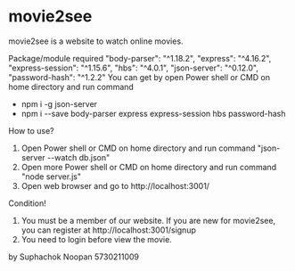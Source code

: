 # movie2see

movie2see is a website to watch online movies.

Package/module required
    "body-parser": "^1.18.2",
    "express": "^4.16.2",
    "express-session": "^1.15.6",
    "hbs": "^4.0.1",
    "json-server": "^0.12.0",
    "password-hash": "^1.2.2"
You can get by open Power shell or CMD on home directory and run command
  - npm i -g json-server
  - npm i --save body-parser express express-session hbs password-hash
    
How to use?
1. Open Power shell or CMD on home directory and run command "json-server --watch db.json"
2. Open more Power shell or CMD on home directory and run command "node server.js"
3. Open web browser and go to http://localhost:3001/

Condition!
1. You must be a member of our website. If you are new for movie2see, you can register at http://localhost:3001/signup
2. You need to login before view the movie.

by Suphachok Noopan 5730211009
